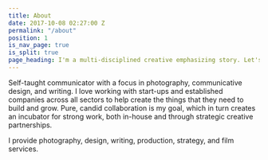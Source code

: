 ```yaml
---
title: About
date: 2017-10-08 02:27:00 Z
permalink: "/about"
position: 1
is_nav_page: true
is_split: true
page_heading: I'm a multi-disciplined creative emphasizing story. Let's work together.
---
```


Self-taught communicator with a focus in photography, communicative design, and writing. I love working with start-ups and established companies across all sectors to help create the things that they need to build and grow. Pure, candid collaboration is my goal, which in turn creates an incubator for strong work, both in-house and through strategic creative partnerships. 

I provide photography, design, writing, production, strategy, and film services. 